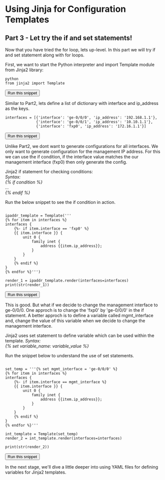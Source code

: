 <!--Place holder.....substitute with Part2-->
# Using Jinja for Configuration Templates
## Part 3 - Let try the if and set statements!

Now that you have tried the for loop, lets up-level. In this part we will try if and set statement along with for loops.



First, we want to start the Python interpreter and import Template module from Jinja2 library:

```
python
from jinja2 import Template
```
<button type="button" class="btn btn-primary btn-sm" onclick="runSnippetInTab('linux1', 0)">Run this snippet</button>

Similar to Part2, lets define a list of dictionary with interface and ip_address as the keys.


```
interfaces = [{'interface': 'ge-0/0/0', 'ip_address': '192.168.1.1'},
              {'interface': 'ge-0/0/1', 'ip_address': '10.10.1.1'},
              {'interface': 'fxp0', 'ip_address': '172.16.1.1'}]

```
<button type="button" class="btn btn-primary btn-sm" onclick="runSnippetInTab('linux1', 1)">Run this snippet</button>

Unlike Part2, we dont want to generate configurations for all interfaces. We only want to generate configuration for the management IP address. 
For this we can use the if condition, if the interface value matches the our management interface (fxp0) 
then only generate the config. 

Jinja2 if statement for checking conditions:  
  *Syntax:*   
  *{% if condition %}*  
  *...*  
  *{% endif %}*  

Run the below snippet to see the if condition in action.

```

ipaddr_template = Template('''
{% for item in interfaces %}
interfaces {
    {%- if item.interface == 'fxp0' %}
    {{ item.interface }} {
        unit 0 {
            family inet {
                address {{item.ip_address}};
            }
        }
    }
    {% endif %}
}
{% endfor %}''')

render_1 = ipaddr_template.render(interfaces=interfaces)
print(str(render_1))

```
<button type="button" class="btn btn-primary btn-sm" onclick="runSnippetInTab('linux1', 2)">Run this snippet</button>


This is good. But what if we decide to change the management interface to ge-0/0/0. One approch is to change the 'fxp0' by 'ge-0/0/0' in the if statement.
A better approch is to define a variable called mgmt_interface and, change the value of this variable when we decide to change the management interface.

Jinja2 uses set statement to define variable which can be used within the template.
  *Syntax:*   
  *{% set variable_name: variable_value %}*

Run the snippet below to understand the use of set statements.

```

set_temp = '''{% set mgmt_interface = 'ge-0/0/0' %}
{% for item in interfaces %}
interfaces {
    {%- if item.interface == mgmt_interface %}
    {{ item.interface }} {
        unit 0 {
            family inet {
                address {{item.ip_address}};
            }
        }
    }
    {% endif %}
}
{% endfor %}'''

int_template = Template(set_temp)
render_2 = int_template.render(interfaces=interfaces)

print(str(render_2))
```
<button type="button" class="btn btn-primary btn-sm" onclick="runSnippetInTab('linux1', 3)">Run this snippet</button>

In the next stage, we'll dive a little deeper into using YAML files for defining variables for Jinja2 templates.
